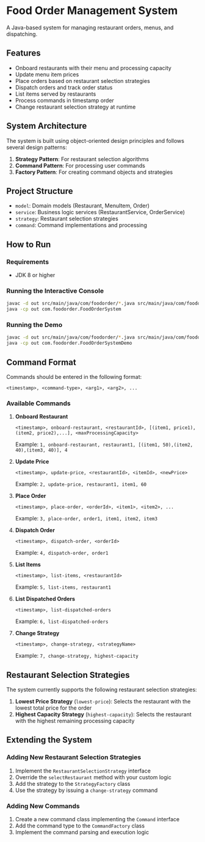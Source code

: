 # Food Order Management System

A Java-based system for managing restaurant orders, menus, and dispatching.

## Features

- Onboard restaurants with their menu and processing capacity
- Update menu item prices
- Place orders based on restaurant selection strategies
- Dispatch orders and track order status
- List items served by restaurants
- Process commands in timestamp order
- Change restaurant selection strategy at runtime

## System Architecture

The system is built using object-oriented design principles and follows several design patterns:

1. **Strategy Pattern**: For restaurant selection algorithms
2. **Command Pattern**: For processing user commands
3. **Factory Pattern**: For creating command objects and strategies


## Project Structure

- `model`: Domain models (Restaurant, MenuItem, Order)
- `service`: Business logic services (RestaurantService, OrderService)
- `strategy`: Restaurant selection strategies
- `command`: Command implementations and processing

## How to Run

### Requirements

- JDK 8 or higher

### Running the Interactive Console

```bash
javac -d out src/main/java/com/foodorder/*.java src/main/java/com/foodorder/*/*.java
java -cp out com.foodorder.FoodOrderSystem
```

### Running the Demo

```bash
javac -d out src/main/java/com/foodorder/*.java src/main/java/com/foodorder/*/*.java
java -cp out com.foodorder.FoodOrderSystemDemo
```

## Command Format

Commands should be entered in the following format:

```
<timestamp>, <command-type>, <arg1>, <arg2>, ...
```

### Available Commands

1. **Onboard Restaurant**
   ```
   <timestamp>, onboard-restaurant, <restaurantId>, [(item1, price1),(item2, price2),...], <maxProcessingCapacity>
   ```
   Example: `1, onboard-restaurant, restaurant1, [(item1, 50),(item2, 40),(item3, 40)], 4`

2. **Update Price**
   ```
   <timestamp>, update-price, <restaurantId>, <itemId>, <newPrice>
   ```
   Example: `2, update-price, restaurant1, item1, 60`

3. **Place Order**
   ```
   <timestamp>, place-order, <orderId>, <item1>, <item2>, ...
   ```
   Example: `3, place-order, order1, item1, item2, item3`

4. **Dispatch Order**
   ```
   <timestamp>, dispatch-order, <orderId>
   ```
   Example: `4, dispatch-order, order1`

5. **List Items**
   ```
   <timestamp>, list-items, <restaurantId>
   ```
   Example: `5, list-items, restaurant1`

6. **List Dispatched Orders**
   ```
   <timestamp>, list-dispatched-orders
   ```
   Example: `6, list-dispatched-orders`

7. **Change Strategy**
   ```
   <timestamp>, change-strategy, <strategyName>
   ```
   Example: `7, change-strategy, highest-capacity`

## Restaurant Selection Strategies

The system currently supports the following restaurant selection strategies:

1. **Lowest Price Strategy** (`lowest-price`): Selects the restaurant with the lowest total price for the order
2. **Highest Capacity Strategy** (`highest-capacity`): Selects the restaurant with the highest remaining processing capacity

## Extending the System

### Adding New Restaurant Selection Strategies

1. Implement the `RestaurantSelectionStrategy` interface
2. Override the `selectRestaurant` method with your custom logic
3. Add the strategy to the `StrategyFactory` class
4. Use the strategy by issuing a `change-strategy` command

### Adding New Commands

1. Create a new command class implementing the `Command` interface
2. Add the command type to the `CommandFactory` class
3. Implement the command parsing and execution logic 
